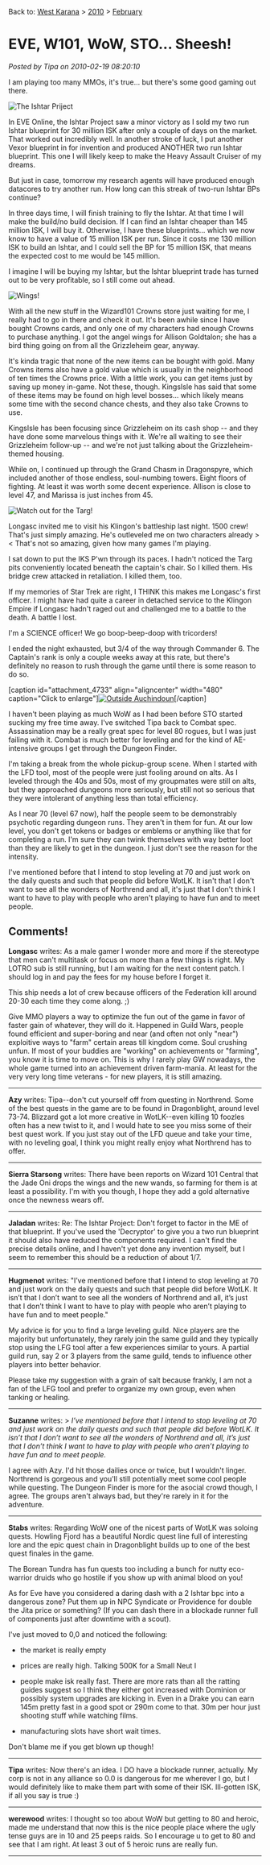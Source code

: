 Back to: [West Karana](/posts/westkarana.md) > [2010](/posts/2010/westkarana.md) > [February](./westkarana.md)
# EVE, W101, WoW, STO... Sheesh!

*Posted by Tipa on 2010-02-19 08:20:10*

I am playing too many MMOs, it's true... but there's some good gaming out there.

![](../../../uploads/2010/02/ishtar.jpg "The Ishtar Priject")

In EVE Online, the Ishtar Project saw a minor victory as I sold my two run Ishtar blueprint for 30 million ISK after only a couple of days on the market. That worked out incredibly well. In another stroke of luck, I put another Vexor blueprint in for invention and produced ANOTHER two run Ishtar blueprint. This one I will likely keep to make the Heavy Assault Cruiser of my dreams.

But just in case, tomorrow my research agents will have produced enough datacores to try another run. How long can this streak of two-run Ishtar BPs continue?

In three days time, I will finish training to fly the Ishtar. At that time I will make the build/no build decision. If I can find an Ishtar cheaper than 145 million ISK, I will buy it. Otherwise, I have these blueprints... which we now know to have a value of 15 million ISK per run. Since it costs me 130 million ISK to build an Ishtar, and I could sell the BP for 15 million ISK, that means the expected cost to me would be 145 million.

I imagine I will be buying my Ishtar, but the Ishtar blueprint trade has turned out to be very profitable, so I still come out ahead.

![](../../../uploads/2010/02/WizardGraphicalClient-2010-02-18-21-26-10-19.jpg "Wings!")

With all the new stuff in the Wizard101 Crowns store just waiting for me, I really had to go in there and check it out. It's been awhile since I have bought Crowns cards, and only one of my characters had enough Crowns to purchase anything. I got the angel wings for Allison Goldtalon; she has a bird thing going on from all the Grizzleheim gear, anyway.

It's kinda tragic that none of the new items can be bought with gold. Many Crowns items also have a gold value which is usually in the neighborhood of ten times the Crowns price. With a little work, you can get items just by saving up money in-game. Not these, though. KingsIsle has said that some of these items may be found on high level bosses... which likely means some time with the second chance chests, and they also take Crowns to use.

KingsIsle has been focusing since Grizzleheim on its cash shop -- and they have done some marvelous things with it. We're all waiting to see their Grizzleheim follow-up -- and we're not just talking about the Grizzleheim-themed housing.

While on, I continued up through the Grand Chasm in Dragonspyre, which included another of those endless, soul-numbing towers. Eight floors of fighting. At least it was worth some decent experience. Allison is close to level 47, and Marissa is just inches from 45.

![](../../../uploads/2010/02/GameClient-2010-02-18-21-41-53-73.jpg "Watch out for the Targ!")

Longasc invited me to visit his Klingon's battleship last night. 1500 crew! That's just simply amazing. He's outleveled me on two characters already >< That's not so amazing, given how many games I'm playing.

I sat down to put the IKS P'wn through its paces. I hadn't noticed the Targ pits conveniently located beneath the captain's chair. So I killed them. His bridge crew attacked in retaliation. I killed them, too.

If my memories of Star Trek are right, I THINK this makes me Longasc's first officer. I might have had quite a career in detached service to the Klingon Empire if Longasc hadn't raged out and challenged me to a battle to the death. A battle I lost.

I'm a SCIENCE officer! We go boop-beep-doop with tricorders!

I ended the night exhausted, but 3/4 of the way through Commander 6. The Captain's rank is only a couple weeks away at this rate, but there's definitely no reason to rush through the game until there is some reason to do so.

[caption id="attachment\_4733" align="aligncenter" width="480" caption="Click to enlarge"][![](../../../uploads/2010/02/WoW-2010-02-14-19-27-36-73-480x384.jpg "Outside Auchindoun")](../../../uploads/2010/02/WoW-2010-02-14-19-27-36-73.jpg)[/caption]

I haven't been playing as much WoW as I had been before STO started sucking my free time away. I've switched Tipa back to Combat spec. Assassination may be a really great spec for level 80 rogues, but I was just failing with it. Combat is much better for leveling and for the kind of AE-intensive groups I get through the Dungeon Finder.

I'm taking a break from the whole pickup-group scene. When I started with the LFD tool, most of the people were just fooling around on alts. As I leveled through the 40s and 50s, most of my groupmates were still on alts, but they approached dungeons more seriously, but still not so serious that they were intolerant of anything less than total efficiency. 

As I near 70 (level 67 now), half the people seem to be demonstrably psychotic regarding dungeon runs. They aren't in them for fun. At our low level, you don't get tokens or badges or emblems or anything like that for completing a run. I'm sure they can twink themselves with way better loot than they are likely to get in the dungeon. I just don't see the reason for the intensity.

I've mentioned before that I intend to stop leveling at 70 and just work on the daily quests and such that people did before WotLK. It isn't that I don't want to see all the wonders of Northrend and all, it's just that I don't think I want to have to play with people who aren't playing to have fun and to meet people.

## Comments!

**Longasc** writes: As a male gamer I wonder more and more if the stereotype that men can't multitask or focus on more than a few things is right. My LOTRO sub is still running, but I am waiting for the next content patch. I should log in and pay the fees for my house before I forget it.

This ship needs a lot of crew because officers of the Federation kill around 20-30 each time they come along. ;)

Give MMO players a way to optimize the fun out of the game in favor of faster gain of whatever, they will do it. Happened in Guild Wars, people found efficient and super-boring and near (and often not only "near") exploitive ways to "farm" certain areas till kingdom come. Soul crushing unfun. If most of your buddies are "working" on achievements or "farming", you know it is time to move on. This is why I rarely play GW nowadays, the whole game turned into an achievement driven farm-mania. At least for the very very long time veterans - for new players, it is still amazing.

---

**Azy** writes: Tipa--don't cut yourself off from questing in Northrend. Some of the best quests in the game are to be found in Dragonblight, around level 73-74. Blizzard got a lot more creative in WotLK--even killing 10 foozles often has a new twist to it, and I would hate to see you miss some of their best quest work. If you just stay out of the LFD queue and take your time, with no leveling goal, I think you might really enjoy what Northrend has to offer.

---

**Sierra Starsong** writes: There have been reports on Wizard 101 Central that the Jade Oni drops the wings and the new wands, so farming for them is at least a possibility. I'm with you though, I hope they add a gold alternative once the newness wears off.

---

**Jaladan** writes: Re: The Ishtar Project: Don't forget to factor in the ME of that blueprint. If you've used the 'Decryptor' to give you a two run blueprint it should also have reduced the components required. I can't find the precise details online, and I haven't yet done any invention myself, but I seem to remember this should be a reduction of about 1/7.

---

**Hugmenot** writes: "I’ve mentioned before that I intend to stop leveling at 70 and just work on the daily quests and such that people did before WotLK. It isn’t that I don’t want to see all the wonders of Northrend and all, it’s just that I don’t think I want to have to play with people who aren’t playing to have fun and to meet people."

My advice is for you to find a large leveling guild. Nice players are the majority but unfortunately, they rarely join the same guild and they typically stop using the LFG tool after a few experiences similar to yours. A partial guild run, say 2 or 3 players from the same guild, tends to influence other players into better behavior.

Please take my suggestion with a grain of salt because frankly, I am not a fan of the LFG tool and prefer to organize my own group, even when tanking or healing.

---

**Suzanne** writes: > *I’ve mentioned before that I intend to stop leveling at 70 and just work on the daily quests and such that people did before WotLK. It isn’t that I don’t want to see all the wonders of Northrend and all, it’s just that I don’t think I want to have to play with people who aren’t playing to have fun and to meet people.*

I agree with Azy. I'd hit those dailies once or twice, but I wouldn't linger. Northrend is gorgeous and you'll still potentially meet some cool people while questing. The Dungeon Finder is more for the asocial crowd though, I agree. The groups aren't always bad, but they're rarely in it for the adventure.

---

**Stabs** writes: Regarding WoW one of the nicest parts of WotLK was soloing quests. Howling Fjord has a beautiful Nordic quest line full of interesting lore and the epic quest chain in Dragonblight builds up to one of the best quest finales in the game.

The Borean Tundra has fun quests too including a bunch for nutty eco-warrior druids who go hostile if you show up with animal blood on you!

As for Eve have you considered a daring dash with a 2 Ishtar bpc into a dangerous zone? Put them up in NPC Syndicate or Providence for double the Jita price or something? (If you can dash there in a blockade runner full of components just after downtime with a scout).

 I've just moved to 0,0 and noticed the following:

- the market is really empty

- prices are really high. Talking 500K for a Small Neut I

- people make isk really fast. There are more rats than all the ratting guides suggest so I think they either got increased with Dominion or possibly system upgrades are kicking in. Even in a Drake you can earn 145m pretty fast in a good spot or 290m come to that. 30m per hour just shooting stuff while watching films.

- manufacturing slots have short wait times.

Don't blame me if you get blown up though!

---

**Tipa** writes: Now there's an idea. I DO have a blockade runner, actually. My corp is not in any alliance so 0.0 is dangerous for me wherever I go, but I would definitely like to make them part with some of their ISK. Ill-gotten ISK, if all you say is true :)

---

**werewood** writes: I thought so too about WoW but getting to 80 and heroic, made me understand that now this is the nice people place where the ugly tense guys are in 10 and 25 peeps raids.
So I encourage u to get to 80 and see that I am right. At least 3 out of 5 heroic runs are really fun.

---

